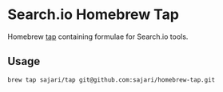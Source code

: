 # Search.io Homebrew Tap

Homebrew [tap](https://docs.brew.sh/Taps) containing formulae for Search.io tools.

## Usage

```
brew tap sajari/tap git@github.com:sajari/homebrew-tap.git
```

